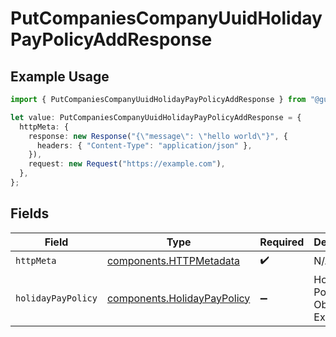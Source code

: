 # PutCompaniesCompanyUuidHolidayPayPolicyAddResponse

## Example Usage

```typescript
import { PutCompaniesCompanyUuidHolidayPayPolicyAddResponse } from "@gusto/embedded-api/models/operations/putcompaniescompanyuuidholidaypaypolicyadd.js";

let value: PutCompaniesCompanyUuidHolidayPayPolicyAddResponse = {
  httpMeta: {
    response: new Response("{\"message\": \"hello world\"}", {
      headers: { "Content-Type": "application/json" },
    }),
    request: new Request("https://example.com"),
  },
};
```

## Fields

| Field                                                                      | Type                                                                       | Required                                                                   | Description                                                                |
| -------------------------------------------------------------------------- | -------------------------------------------------------------------------- | -------------------------------------------------------------------------- | -------------------------------------------------------------------------- |
| `httpMeta`                                                                 | [components.HTTPMetadata](../../models/components/httpmetadata.md)         | :heavy_check_mark:                                                         | N/A                                                                        |
| `holidayPayPolicy`                                                         | [components.HolidayPayPolicy](../../models/components/holidaypaypolicy.md) | :heavy_minus_sign:                                                         | Holiday Pay Policy Object Example                                          |